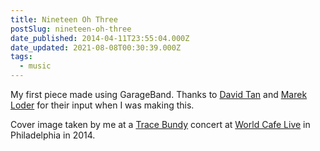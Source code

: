```yaml
---
title: Nineteen Oh Three
postSlug: nineteen-oh-three
date_published: 2014-04-11T23:55:04.000Z
date_updated: 2021-08-08T00:30:39.000Z
tags:
  - music
---
```


My first piece made using GarageBand. Thanks to [David Tan](https://twitter.com/neuleafdesign) and [Marek Loder](https://plus.google.com/118396548388942265835) for their input when I was making this.

Cover image taken by me at a [Trace Bundy](http://tracebundy.com/) concert at [World Cafe Live](https://worldcafelive.com/) in Philadelphia in 2014.
